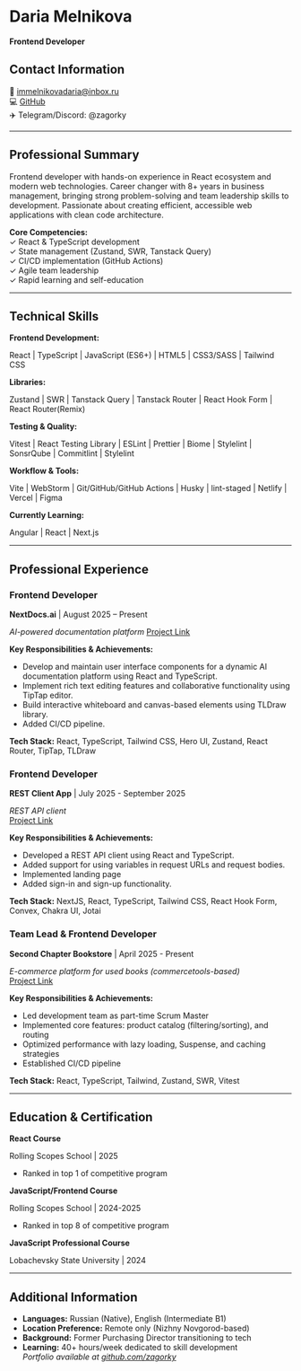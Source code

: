 # Daria Melnikova  
**Frontend Developer** 
## Contact Information
📧 immelnikovadaria@inbox.ru  
💻 [GitHub](https://github.com/zagorky)  
✈️ Telegram/Discord: @zagorky  

---
## Professional Summary  
Frontend developer with hands-on experience in React ecosystem and modern web technologies. Career changer with 8+ years in business management, bringing strong problem-solving and team leadership skills to development. Passionate about creating efficient, accessible web applications with clean code architecture.

**Core Competencies:**  
✓ React & TypeScript development  
✓ State management (Zustand, SWR, Tanstack Query)  
✓ CI/CD implementation (GitHub Actions)  
✓ Agile team leadership  
✓ Rapid learning and self-education  

---
## Technical Skills  

**Frontend Development:**  

React | TypeScript | JavaScript (ES6+) | HTML5 | CSS3/SASS | Tailwind CSS  

**Libraries:**  

Zustand | SWR | Tanstack Query | Tanstack Router | React Hook Form  | React Router(Remix)

**Testing & Quality:**  

Vitest | React Testing Library | ESLint | Prettier | Biome | Stylelint | SonsrQube | Commitlint | Stylelint

**Workflow & Tools:**  

Vite | WebStorm | Git/GitHub/GitHub Actions | Husky | lint-staged | Netlify | Vercel | Figma 

**Currently Learning:**  

Angular | React  | Next.js 

---
## Professional Experience  

### Frontend Developer

**NextDocs.ai** | August 2025 – Present

*AI-powered documentation platform*
[Project Link](https://nextdocs.ai/)

**Key Responsibilities & Achievements:**

- Develop and maintain user interface components for a dynamic AI documentation platform using React and TypeScript.
- Implement rich text editing features and collaborative functionality using TipTap editor.
- Build interactive whiteboard and canvas-based elements using TLDraw library.
- Added CI/CD pipeline.

**Tech Stack:** React, TypeScript, Tailwind CSS, Hero UI, Zustand, React Router, TipTap, TLDraw

### Frontend Developer  

**REST Client App** | July 2025 - September 2025  

*REST API client*  
[Project Link](https://github.com/zagorky/rest-client-app)  

**Key Responsibilities & Achievements:**

- Developed a REST API client using React and TypeScript.  
- Added support for using variables in request URLs and request bodies.  
- Implemented landing page
- Added sign-in and sign-up functionality.  

**Tech Stack:** NextJS, React, TypeScript, Tailwind CSS, React Hook Form, Convex, Chakra UI, Jotai

### Team Lead & Frontend Developer  

**Second Chapter Bookstore** | April 2025 - Present  

*E-commerce platform for used books (commercetools-based)*  
[Project Link](https://github.com/zagorky/second-chapter)  

**Key Responsibilities & Achievements:** 

- Led development team as part-time Scrum Master  
- Implemented core features: product catalog (filtering/sorting), and routing  
- Optimized performance with lazy loading, Suspense, and caching strategies  
- Established CI/CD pipeline  

**Tech Stack:** React, TypeScript, Tailwind, Zustand, SWR, Vitest  

---
## Education & Certification  

**React Course**

Rolling Scopes School | 2025
- Ranked in top 1 of competitive program

**JavaScript/Frontend Course**  

Rolling Scopes School | 2024-2025  
- Ranked in top 8 of competitive program  

**JavaScript Professional Course**  

Lobachevsky State University | 2024  

---
## Additional Information  

- **Languages:** Russian (Native), English (Intermediate B1)  
- **Location Preference:** Remote only (Nizhny Novgorod-based)  
- **Background:** Former Purchasing Director transitioning to tech  
- **Learning:** 40+ hours/week dedicated to skill development  
*Portfolio available at [github.com/zagorky](https://github.com/zagorky)*  